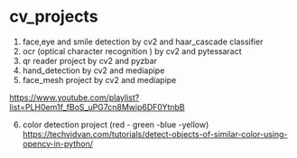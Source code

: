 # cv_projects
1. face,eye and smile detection by cv2 and haar_cascade classifier
2. ocr (optical character recognition ) by cv2 and pytessaract 
3. qr reader project  by   cv2 and pyzbar 
4. hand_detection    by    cv2 and  mediapipe 
5. face_mesh project by    cv2 and  mediapipe 

https://www.youtube.com/playlist?list=PLH0em1f_fBoS_uPG7cn8Mwip6DF0YtnbB


6. color detection project (red - green -blue -yellow) 
https://techvidvan.com/tutorials/detect-objects-of-similar-color-using-opencv-in-python/




